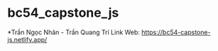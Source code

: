 # bc54_capstone_js
*Trần Ngọc Nhân - Trần Quang Trí
Link Web: https://bc54-capstone-js.netlify.app/
